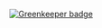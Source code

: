 

[![Greenkeeper badge](https://badges.greenkeeper.io/rohmanhm/react-is-scrollbottom.svg)](https://greenkeeper.io/)